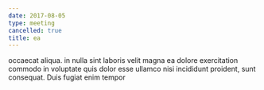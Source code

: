 ```yaml
---
date: 2017-08-05
type: meeting
cancelled: true
title: ea
---
```

occaecat aliqua. in nulla sint laboris velit magna ea dolore exercitation commodo in voluptate quis dolor esse ullamco nisi incididunt proident, sunt consequat. Duis fugiat enim tempor